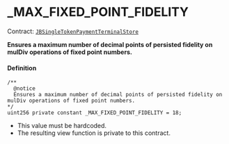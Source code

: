 # _MAX_FIXED_POINT_FIDELITY

Contract: [`JBSingleTokenPaymentTerminalStore`](/dev/api/contracts/jbsingletokenpaymentterminalstore/README.md)​‌

**Ensures a maximum number of decimal points of persisted fidelity on mulDiv operations of fixed point numbers.** 

#### Definition

```
/**
  @notice
  Ensures a maximum number of decimal points of persisted fidelity on mulDiv operations of fixed point numbers. 
*/
uint256 private constant _MAX_FIXED_POINT_FIDELITY = 18;
```

* This value must be hardcoded.
* The resulting view function is private to this contract.
